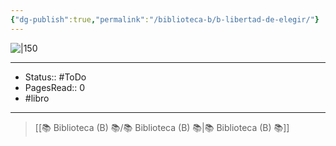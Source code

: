 ```yaml
---
{"dg-publish":true,"permalink":"/biblioteca-b/b-libertad-de-elegir/"}
---
```


![|150](http://books.google.com/books/content?id=lc96EAAAQBAJ&printsec=frontcover&img=1&zoom=1&edge=curl&source=gbs_api)

---

- Status:: #ToDo 
- PagesRead:: 0
- #libro

---


> [[📚 Biblioteca (B) 📚/📚 Biblioteca (B) 📚\|📚 Biblioteca (B) 📚]]